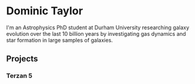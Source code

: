 # Dominic Taylor

I'm an Astrophysics PhD student at Durham University researching galaxy evolution over the last 10 billion years by investigating gas dynamics and star formation in large samples of galaxies.

## Projects

### Terzan 5
